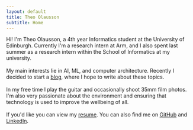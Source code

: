 ```yaml
---
layout: default
title: Theo Olausson
subtitle: Home
---
```

<p> Hi!
    I'm Theo Olausson, a 4th year Informatics student at the University of Edinburgh.
    Currently I'm a research intern at Arm, and I also spent last summer as
    a research intern within the School of Informatics at my university.
    <br><br>
    My main interests lie in AI, ML, and computer architecture.
    Recently I decided to start a <a href="/blog">blog</a>, where I hope to
    write about these topics.
    <br><br>
    In my free time I play the guitar and occasionally shoot 35mm film photos. I'm also
    very passionate about the environment and ensuring that technology is used
    to improve the wellbeing of all.
    <br><br>
    If you'd like you can view my <a href="/assets/resume.pdf">resume</a>. You can also find me on <a href="https://github.com/theoxo">GitHub</a> and
    <a href="https://www.linkedin.com/in/theo-olausson/">LinkedIn</a>.
</p>
